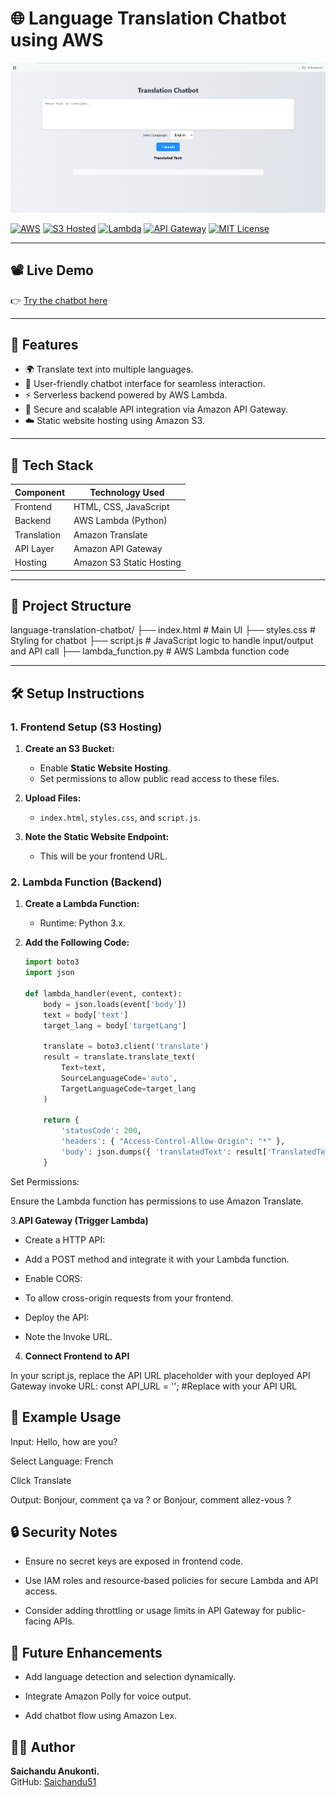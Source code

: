 # 🌐 Language Translation Chatbot using AWS

![Chatbot Preview](TranslatorPIC.png)
<!-- Replace the above URL with an actual screenshot of your chatbot interface -->

[![AWS](https://img.shields.io/badge/AWS-Translate-orange?logo=amazon-aws)](https://aws.amazon.com/translate/)
[![S3 Hosted](https://img.shields.io/badge/S3-Static_Hosting-blue?logo=amazon-s3)](https://docs.aws.amazon.com/AmazonS3/latest/userguide/WebsiteHosting.html)
[![Lambda](https://img.shields.io/badge/Lambda-Backend-yellow?logo=aws-lambda)](https://aws.amazon.com/lambda/)
[![API Gateway](https://img.shields.io/badge/API-Gateway-red?logo=amazon-api-gateway)](https://aws.amazon.com/api-gateway/)
[![MIT License](https://img.shields.io/badge/License-MIT-green.svg)](LICENSE)

---

## 📽️ Live Demo

👉 [Try the chatbot here](https://language-translation-chandu.s3.us-east-1.amazonaws.com/index.html)

---

## 🚀 Features

- 🌍 Translate text into multiple languages.
- 💬 User-friendly chatbot interface for seamless interaction.
- ⚡ Serverless backend powered by AWS Lambda.
- 🔗 Secure and scalable API integration via Amazon API Gateway.
- ☁️ Static website hosting using Amazon S3.

---

## 🧰 Tech Stack

| Component      | Technology Used              |
|----------------|------------------------------|
| Frontend       | HTML, CSS, JavaScript        |
| Backend        | AWS Lambda (Python)          |
| Translation    | Amazon Translate             |
| API Layer      | Amazon API Gateway           |
| Hosting        | Amazon S3 Static Hosting     |

---

## 📁 Project Structure

language-translation-chatbot/
├── index.html # Main UI
├── styles.css # Styling for chatbot
├── script.js # JavaScript logic to handle input/output and API call
├── lambda_function.py # AWS Lambda function code

---

## 🛠️ Setup Instructions

### 1. Frontend Setup (S3 Hosting)

1. **Create an S3 Bucket:**
   - Enable **Static Website Hosting**.
   - Set permissions to allow public read access to these files.

2. **Upload Files:**
   - `index.html`, `styles.css`, and `script.js`.

3. **Note the Static Website Endpoint:**
   - This will be your frontend URL.

### 2. Lambda Function (Backend)

1. **Create a Lambda Function:**
   - Runtime: Python 3.x.

2. **Add the Following Code:**
   ```python
   import boto3
   import json

   def lambda_handler(event, context):
       body = json.loads(event['body'])
       text = body['text']
       target_lang = body['targetLang']

       translate = boto3.client('translate')
       result = translate.translate_text(
           Text=text,
           SourceLanguageCode='auto',
           TargetLanguageCode=target_lang
       )

       return {
           'statusCode': 200,
           'headers': { "Access-Control-Allow-Origin": "*" },
           'body': json.dumps({ 'translatedText': result['TranslatedText'] })
       }
Set Permissions:

Ensure the Lambda function has permissions to use Amazon Translate.

3.**API Gateway (Trigger Lambda)**

- Create a HTTP API:

- Add a POST method and integrate it with your Lambda function.

- Enable CORS:

- To allow cross-origin requests from your frontend.

- Deploy the API:

- Note the Invoke URL.

4. **Connect Frontend to API**

In your script.js, replace the API URL placeholder with your deployed API Gateway invoke URL:
const API_URL = ''; #Replace with your API URL

## 💬 Example Usage
Input: Hello, how are you?

Select Language: French

Click Translate

Output: Bonjour, comment ça va ? or Bonjour, comment allez-vous ?

## 🔒 Security Notes
- Ensure no secret keys are exposed in frontend code.

- Use IAM roles and resource-based policies for secure Lambda and API access.

- Consider adding throttling or usage limits in API Gateway for public-facing APIs.

## 📌 Future Enhancements
- Add language detection and selection dynamically.

- Integrate Amazon Polly for voice output.

- Add chatbot flow using Amazon Lex.

## 🧑‍💻 Author

**Saichandu Anukonti.**  
GitHub: [Saichandu51](https://github.com/Saichandu51)

